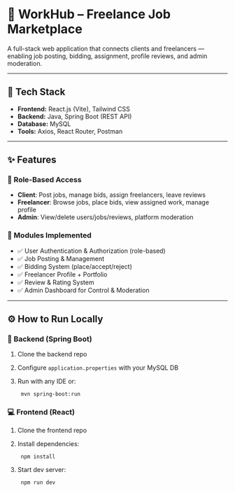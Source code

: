 # 💼 WorkHub – Freelance Job Marketplace

A full-stack web application that connects clients and freelancers — enabling job posting, bidding, assignment, profile reviews, and admin moderation.

---

## 🚀 Tech Stack

- **Frontend:** React.js (Vite), Tailwind CSS
- **Backend:** Java, Spring Boot (REST API)
- **Database:** MySQL
- **Tools:** Axios, React Router, Postman

---

## ✨ Features

### 👥 Role-Based Access
- **Client**: Post jobs, manage bids, assign freelancers, leave reviews
- **Freelancer**: Browse jobs, place bids, view assigned work, manage profile
- **Admin**: View/delete users/jobs/reviews, platform moderation

### 🧱 Modules Implemented
- ✅ User Authentication & Authorization (role-based)
- ✅ Job Posting & Management
- ✅ Bidding System (place/accept/reject)
- ✅ Freelancer Profile + Portfolio
- ✅ Review & Rating System
- ✅ Admin Dashboard for Control & Moderation

---

## ⚙️ How to Run Locally

### 🔧 Backend (Spring Boot)
1. Clone the backend repo
2. Configure `application.properties` with your MySQL DB
3. Run with any IDE or:

        mvn spring-boot:run

### 💻 Frontend (React)
1. Clone the frontend repo
2. Install dependencies:

        npm install

3. Start dev server:

        npm run dev
